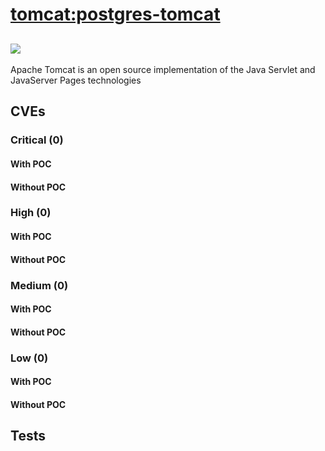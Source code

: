 # [tomcat:postgres-tomcat](https://hub.docker.com/_/tomcat?tab=tags)
![](https://img.shields.io/static/v1?label=tag&message=postgres-tomcat&color=blue)
---
<p>
Apache Tomcat is an open source implementation of the Java Servlet and JavaServer Pages technologies
</p>

## CVEs
### Critical (0)
#### With POC

#### Without POC


### High (0)
#### With POC

#### Without POC


### Medium (0)
#### With POC

#### Without POC


### Low (0)
#### With POC

#### Without POC


## Tests
